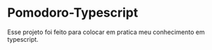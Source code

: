 # Pomodoro-Typescript
Esse projeto foi feito para colocar em pratica meu conhecimento em  typescript.
